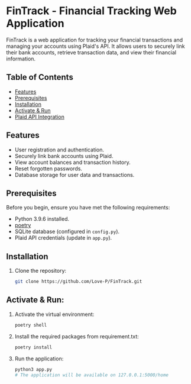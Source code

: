 # FinTrack - Financial Tracking Web Application

FinTrack is a web application for tracking your financial transactions and managing your accounts using Plaid's API. It allows users to securely link their bank accounts, retrieve transaction data, and view their financial information.

## Table of Contents

- [Features](#features)
- [Prerequisites](#prerequisites)
- [Installation](#installation)
- [Activate & Run](#activate&run)
- [Plaid API Integration](/guides/https://plaid.com/docs/api/)


## Features

- User registration and authentication.
- Securely link bank accounts using Plaid.
- View account balances and transaction history.
- Reset forgotten passwords.
- Database storage for user data and transactions.

## Prerequisites

Before you begin, ensure you have met the following requirements:

- Python 3.9.6 installed.
- [poetry](https://python-poetry.org/)
- SQLite database (configured in `config.py`).
- Plaid API credentials (update in `app.py`).

## Installation

1. Clone the repository:

   ```bash
   git clone https://github.com/Love-P/FinTrack.git

## Activate & Run:

1. Activate the virtual environment:

   ```bash
   poetry shell

2. Install the required packages from requirement.txt:

   ```bash
   poetry install

3. Run the application:

   ```bash
   python3 app.py
   # The application will be available on 127.0.0.1:5000/home
